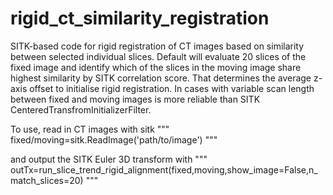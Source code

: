 # rigid_ct_similarity_registration

SITK-based code for rigid registration of CT images based on similarity between selected individual slices. Default will evaluate 20 slices of the fixed image and identify which of the slices in the moving image share highest similarity by SITK correlation score. That determines the average z-axis offset to initialise rigid registration. In cases with variable scan length between fixed and moving images is more reliable than SITK CenteredTransfromInitializerFilter.

To use, read in CT images with sitk 
"""
fixed/moving=sitk.ReadImage('path/to/image')
"""

and output the SITK Euler 3D transform with
"""
outTx=run_slice_trend_rigid_alignment(fixed,moving,show_image=False,n_match_slices=20)
"""
